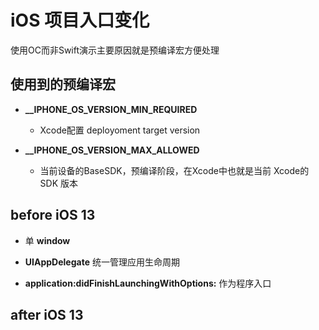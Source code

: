 #  iOS 项目入口变化

使用OC而非Swift演示主要原因就是预编译宏方便处理

## 使用到的预编译宏

* **__IPHONE_OS_VERSION_MIN_REQUIRED**
  * Xcode配置 deployoment target version

* **__IPHONE_OS_VERSION_MAX_ALLOWED**
  * 当前设备的BaseSDK，预编译阶段，在Xcode中也就是当前 Xcode的SDK 版本

## before iOS 13

* 单 **window**

* **UIAppDelegate** 统一管理应用生命周期

* **application:didFinishLaunchingWithOptions:** 作为程序入口

## after iOS 13


